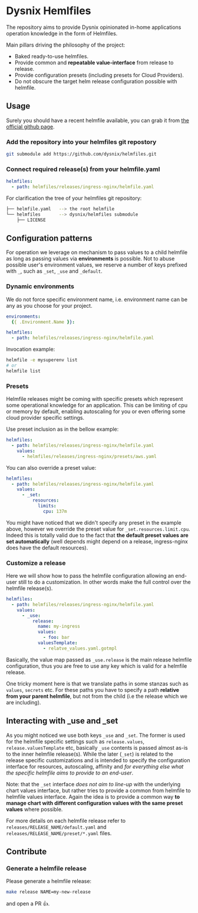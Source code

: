# Dysnix Hemlfiles

The repository aims to provide Dysnix opinionated in-home applications operation knowledge in the form of Helmfiles.

Main pillars driving the philosophy of the project:
  * Baked ready-to-use helmfiles.
  * Provide common and **repeatable value-interface** from release to release.
  * Provide configuration presets (including presets for Cloud Providers).
  * Do not obscure the target helm release configuration possible with helmfile.

## Usage

Surely you should have a recent helmfile available, you can grab it from [the official github page](https://github.com/roboll/helmfile).

### Add the repository into your helmfiles git repostory

```bash
git submodule add https://github.com/dysnix/helmfiles.git
```

### Connect required release(s) from your helmfile.yaml

```yaml
helmfiles:
  - path: helmfiles/releases/ingress-nginx/helmfile.yaml
```

For clarification the tree of your helmfiles git repository:


```bash
├── helmfile.yaml   --> the root helmfile
└── helmfiles       --> dysnix/helmfiles submodule
    ├── LICENSE
```

## Configuration patterns

For operation we leverage on mechanism to pass values to a child helmfile as long as passing values via **environments** is possible. Not to abuse possible user's environment values, we reserve a number of keys prefixed with `_`, such as `_set`, `_use` and `_default`.

### Dynamic environments

We do not force specific environment name, i.e. environment name can be any as you choose for your project.

```yaml
environments:
  {{ .Environment.Name }}:

helmfiles:
  - path: helmfiles/releases/ingress-nginx/helmfile.yaml
```

Invocation example:
```bash
helmfile -e mysuperenv list
# or
helmfile list
```

### Presets

Helmfile releases might be coming with specific presets which represent some operational knowledge for an application. This can be limiting of cpu or memory by default, enabling autoscaling for you or even offering some cloud provider specific settings.

Use preset inclusion as in the bellow example:

```yaml
helmfiles:
  - path: helmfiles/releases/ingress-nginx/helmfile.yaml
    values:
      - helmfiles/releases/ingress-nginx/presets/aws.yaml
```

You can also override a preset value:

```yaml
helmfiles:
  - path: helmfiles/releases/ingress-nginx/helmfile.yaml
    values:
      - _set:
          resources:
            limits:
              cpu: 137m
```

You might have noticed that we didn't specify any preset in the example above, however we override the preset value for `_set.resources.limit.cpu`. Indeed this is totally valid due to the fact that **the default preset values are set automatically** (well depends might depend on a release, ingress-nginx does have the default resources).

### Customize a release

Here we will show how to pass the helmfile configuration allowing an end-user still to do a customization. In other words make the full control over the helmfile release(s).

```yaml
helmfiles:
  - path: helmfiles/releases/ingress-nginx/helmfile.yaml
    values:
      - _use:
          release:
            name: my-ingress
            values:
              - foo: bar
            valuesTemplate:
              - relatve_values.yaml.gotmpl
```

Basically, the value map passed as `_use.release` is the main release helmfile configuration, thus you are free to use any key which is valid for a helmfile release.

One tricky moment here is that we translate paths in some stanzas such as `values`, `secrets` etc. For these paths you have to specify a path **relative from your parent helmfile**, but not from the child (i.e the release which we are including).

## Interacting with _use and _set

As you might noticed we use both keys `_use` and `_set`. The former is used for the helmfile specific settings such as `release.values`, `release.valuesTemplate` etc, basically `_use` contents is passed almost as-is to the inner helmfile release(s). While the later (`_set`) is related to the release specific customizations and is intended to specify the configuration interface for resources, autoscaling, affinity and *for everything else what the specific helmfile aims to provide to an end-user*.

Note: that the `_set` interface *does not aim to line-up* with the underlying chart values interface, but rather tries to provide a common from helmfile to helmfile values interface. Again the idea is to provide a common way **to manage chart with different configuration values with the same preset values** where possible. 

For more details on each helmfile release refer to `releases/RELEASE_NAME/default.yaml` and `releases/RELEASE_NAME/preset/*.yaml` files.

## Contribute

### Generate a helmfile release

Please generate a helmfile release:

```bash
make release NAME=my-new-release
```

and open a PR :+1:.
